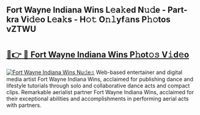 ## Fort Wayne Indiana Wins L𝚎a𝚔ed N𝚞𝚍e - Part-kra Vi𝚍𝚎o L𝚎a𝚔s - H𝚘𝚝 O𝚗𝚕yf𝚊ns P𝚑𝚘tos vZTWU

# <h2><a href="http://kf9cm3.oniu.top/?m=Fort+Wayne+Indiana+Wins">🔗👉 🔴 Fort Wayne Indiana Wins P𝚑ot𝚘𝚜 V𝚒d𝚎o</a></h2>

[![Fort Wayne Indiana Wins Nu𝚍e𝚜](https://i.imgur.com/0qMVB7G.gif)](http://kf9cm3.oniu.top/?m=Fort+Wayne+Indiana+Wins)
Web-based entertainer and digital media artist Fort Wayne Indiana Wins, acclaimed for publishing dance and lifestyle tutorials through solo and collaborative dance acts and compact clips. Remarkable aerialist partner Fort Wayne Indiana Wins, acclaimed for their exceptional abilities and accomplishments in performing aerial acts with partners.  
